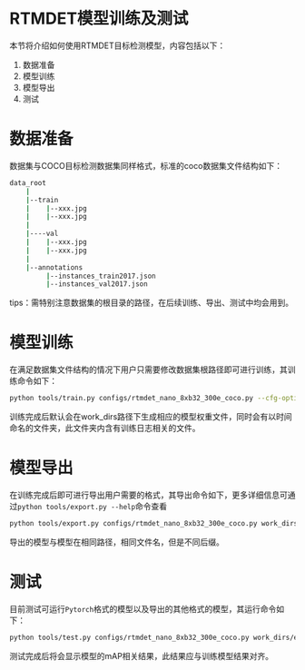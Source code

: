 # RTMDET模型训练及测试

本节将介绍如何使用RTMDET目标检测模型，内容包括以下：

1. 数据准备
2. 模型训练
3. 模型导出
4. 测试 


# 数据准备

数据集与COCO目标检测数据集同样格式，标准的coco数据集文件结构如下：
```bash
data_root
    |
    |--train
    |    |--xxx.jpg
    |    |--xxx.jpg
    |          
    |----val
    |    |--xxx.jpg
    |    |--xxx.jpg
    |
    |--annotations
         |--instances_train2017.json
         |--instances_val2017.json

```
tips：需特别注意数据集的根目录的路径，在后续训练、导出、测试中均会用到。

# 模型训练

在满足数据集文件结构的情况下用户只需要修改数据集根路径即可进行训练，其训练命令如下：

```bash
python tools/train.py configs/rtmdet_nano_8xb32_300e_coco.py --cfg-options data_root=${数据集路径}
```
训练完成后默认会在work_dirs路径下生成相应的模型权重文件，同时会有以时间命名的文件夹，此文件夹内含有训练日志相关的文件。


# 模型导出

在训练完成后即可进行导出用户需要的格式，其导出命令如下，更多详细信息可通过`python tools/export.py --help`命令查看

```bash
python tools/export.py configs/rtmdet_nano_8xb32_300e_coco.py work_dirs/epoch_100.pth --imgsz ${输入图像宽高} --format ${导出模型格式}
```
导出的模型与模型在相同路径，相同文件名，但是不同后缀。

# 测试

目前测试可运行`Pytorch`格式的模型以及导出的其他格式的模型，其运行命令如下：

```bash
python tools/test.py configs/rtmdet_nano_8xb32_300e_coco.py work_dirs/epoch_100.onnx  --cfg-options data_root=${数据集路径}
```
测试完成后将会显示模型的mAP相关结果，此结果应与训练模型结果对齐。
